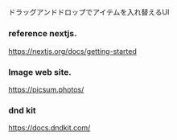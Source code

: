 ##
ドラッグアンドドロップでアイテムを入れ替えるUI

### reference nextjs.
https://nextjs.org/docs/getting-started

### Image web site.
https://picsum.photos/

### dnd kit
https://docs.dndkit.com/



